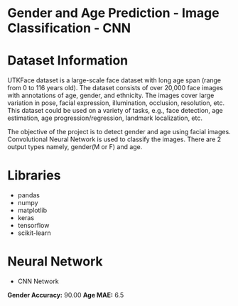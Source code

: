 # Gender and Age Prediction - Image Classification - CNN



# Dataset Information

UTKFace dataset is a large-scale face dataset with long age span (range from 0 to 116 years old). The dataset consists of over 20,000 face images with annotations of age, gender, and ethnicity. The images cover large variation in pose, facial expression, illumination, occlusion, resolution, etc. This dataset could be used on a variety of tasks, e.g., face detection, age estimation, age progression/regression, landmark localization, etc.

The objective of the project is to detect gender and age using facial images. Convolutional Neural Network is used to classify the images. There are 2 output types namely, gender(M or F) and age.


# Libraries

- pandas
- numpy
- matplotlib
- keras
- tensorflow
- scikit-learn

# Neural Network

- CNN Network
  
**Gender Accuracy:** 90.00
**Age MAE:** 6.5
